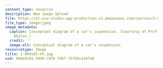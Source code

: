 ```yaml
---
content_type: resource
description: New image Upload
file: https://ol-ocw-studio-app-production.s3.amazonaws.com/courses/2-004-modeling-dynamics-and-control-ii-spring-2003/09de619150d9c9f6796f75756ca107a8_2-004s03-th.jpg
file_type: image/jpeg
image_metadata:
  caption: Conceptual diagram of a car's suspension. (Courtesy of Prof. Triantaphyllos
    Akylas.)
  credit: ''
  image-alt: Conceptual diagram of a car's suspension.
resourcetype: Image
title: 2-004s03-th.jpg
uid: 09de6191-50d9-c9f6-796f-75756ca107a8
---
```

